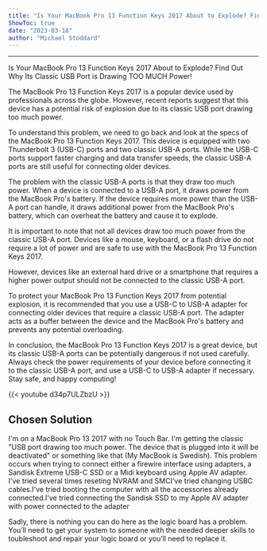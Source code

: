 ```yaml
---
title: "Is Your MacBook Pro 13 Function Keys 2017 About to Explode? Find Out Why Its Classic USB Port is Drawing TOO MUCH Power!"
ShowToc: true 
date: "2023-03-18"
author: "Michael Stoddard"
---
```

*****
Is Your MacBook Pro 13 Function Keys 2017 About to Explode? Find Out Why Its Classic USB Port is Drawing TOO MUCH Power!

The MacBook Pro 13 Function Keys 2017 is a popular device used by professionals across the globe. However, recent reports suggest that this device has a potential risk of explosion due to its classic USB port drawing too much power.

To understand this problem, we need to go back and look at the specs of the MacBook Pro 13 Function Keys 2017. This device is equipped with two Thunderbolt 3 (USB-C) ports and two classic USB-A ports. While the USB-C ports support faster charging and data transfer speeds, the classic USB-A ports are still useful for connecting older devices.

The problem with the classic USB-A ports is that they draw too much power. When a device is connected to a USB-A port, it draws power from the MacBook Pro's battery. If the device requires more power than the USB-A port can handle, it draws additional power from the MacBook Pro's battery, which can overheat the battery and cause it to explode.

It is important to note that not all devices draw too much power from the classic USB-A port. Devices like a mouse, keyboard, or a flash drive do not require a lot of power and are safe to use with the MacBook Pro 13 Function Keys 2017.

However, devices like an external hard drive or a smartphone that requires a higher power output should not be connected to the classic USB-A port.

To protect your MacBook Pro 13 Function Keys 2017 from potential explosion, it is recommended that you use a USB-C to USB-A adapter for connecting older devices that require a classic USB-A port. The adapter acts as a buffer between the device and the MacBook Pro's battery and prevents any potential overloading.

In conclusion, the MacBook Pro 13 Function Keys 2017 is a great device, but its classic USB-A ports can be potentially dangerous if not used carefully. Always check the power requirements of your device before connecting it to the classic USB-A port, and use a USB-C to USB-A adapter if necessary. Stay safe, and happy computing!

{{< youtube d34p7ULZbzU >}} 



## Chosen Solution
 I'm on a MacBook Pro 13 2017 with no Touch Bar.
I'm getting the classic "USB port drawing too much power. The device that is plugged into it will be deactivated" or something like that (My MacBook is Swedish).
This problem occurs when trying to connect either a firewire interface using adapters, a Sandisk Extreme USB-C SSD or a Midi keyboard using Apple AV adapter.
I've tried several times reseting NVRAM and SMCI've tried changing USBC cables.I've tried booting the computer with all the accessories already connected.I've tried connecting the Sandisk SSD to my Apple AV adapter with power connected to the adapter

 Sadly, there is nothing you can do here as the logic board has a problem.
You’ll need to get your system to someone with the needed deeper skills to toubleshoot and repair your logic board or you’ll need to replace it.




